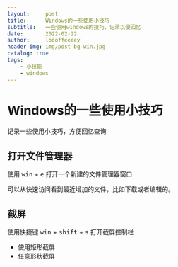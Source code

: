 ```yaml
---
layout:     post
title:      Windows的一些使用小技巧
subtitle:   一些使用windows的技巧，记录以便回忆
date:       2022-02-22
author:     loooffeeeey
header-img: img/post-bg-win.jpg
catalog: true
tags:
    - 小技能
    - windows
---
```



# Windows的一些使用小技巧

记录一些使用小技巧，方便回忆查询

## 打开文件管理器

使用 <kbd>win</kbd> + <kbd>e</kbd> 打开一个新建的文件管理器窗口

可以从快速访问看到最近增加的文件，比如下载或者编辑的。

## 截屏

使用快捷键 <kbd>win</kbd> + <kbd>shift</kbd> + <kbd>s</kbd> 打开截屏控制栏

- 使用矩形截屏
- 任意形状截屏
